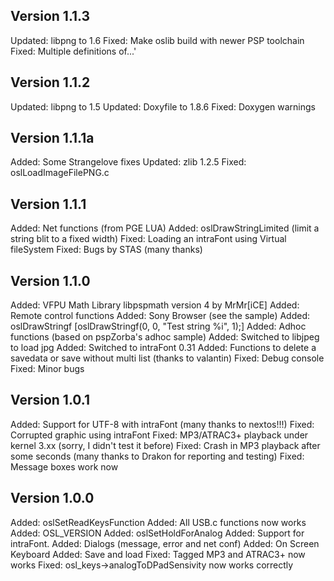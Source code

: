 ## Version 1.1.3

Updated: libpng to 1.6
Fixed: Make oslib build with newer PSP toolchain
Fixed: Multiple definitions of...'

## Version 1.1.2

Updated: libpng to 1.5
Updated: Doxyfile to 1.8.6
Fixed: Doxygen warnings

## Version 1.1.1a

Added: Some Strangelove fixes
Updated: zlib 1.2.5
Fixed: oslLoadImageFilePNG.c

## Version 1.1.1

Added: Net functions (from PGE LUA)
Added: oslDrawStringLimited (limit a string blit to a fixed width)
Fixed: Loading an intraFont using Virtual fileSystem
Fixed: Bugs by STAS (many thanks)

## Version 1.1.0

Added: VFPU Math Library libpspmath version 4 by MrMr[iCE]
Added: Remote control functions
Added: Sony Browser (see the sample)
Added: oslDrawStringf [oslDrawStringf(0, 0, "Test string %i", 1);]
Added: Adhoc functions (based on pspZorba's adhoc sample)
Added: Switched to libjpeg to load jpg
Added: Switched to intraFont 0.31
Added: Functions to delete a savedata or save without multi list (thanks to valantin)
Fixed: Debug console
Fixed: Minor bugs

## Version 1.0.1

Added: Support for UTF-8 with intraFont (many thanks to nextos!!!)
Fixed: Corrupted graphic using intraFont
Fixed: MP3/ATRAC3+ playback under kernel 3.xx (sorry, I didn't test it before)
Fixed: Crash in MP3 playback after some seconds (many thanks to Drakon for reporting and testing)
Fixed: Message boxes work now

## Version 1.0.0

Added: oslSetReadKeysFunction
Added: All USB.c functions now works
Added: OSL_VERSION
Added: oslSetHoldForAnalog
Added: Support for intraFont.
Added: Dialogs (message, error and net conf)
Added: On Screen Keyboard
Added: Save and load
Fixed: Tagged MP3 and ATRAC3+ now works
Fixed: osl_keys->analogToDPadSensivity now works correctly
